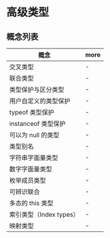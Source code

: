 # 高级类型

## 概念列表

| 概念                    | more |
| ----------------------- | ---- |
| 交叉类型                | -    |
| 联合类型                | -    |
| 类型保护与区分类型      | -    |
| 用户自定义的类型保护    | -    |
| typeof 类型保护         | -    |
| instanceof 类型保护     | -    |
| 可以为 null 的类型      | -    |
| 类型别名                | -    |
| 字符串字面量类型        | -    |
| 数字字面量类型          | -    |
| 枚举成员类型            | -    |
| 可辨识联合              | -    |
| 多态的 this 类型        | -    |
| 索引类型（Index types） | -    |
| 映射类型                | -    |
